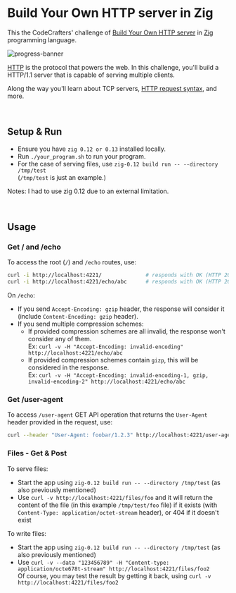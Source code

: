 # Build Your Own HTTP server in Zig

This the CodeCrafters' challenge of [Build Your Own HTTP server](https://app.codecrafters.io/courses/http-server/overview) in [Zig](https://ziglang.org/) programming language.

![progress-banner](https://backend.codecrafters.io/progress/http-server/28494212-4c3e-44cf-9cff-c613ef267821)

[HTTP](https://en.wikipedia.org/wiki/Hypertext_Transfer_Protocol) is the
protocol that powers the web. In this challenge, you'll build a HTTP/1.1 server
that is capable of serving multiple clients.

Along the way you'll learn about TCP servers,
[HTTP request syntax](https://www.w3.org/Protocols/rfc2616/rfc2616-sec5.html),
and more.

<br/>

## Setup & Run

-   Ensure you have `zig 0.12 or 0.13` installed locally.
-   Run `./your_program.sh` to run your program.
-   For the case of serving files, use `zig-0.12 build run -- --directory /tmp/test`<br/>
    (`/tmp/test` is just an example.)

Notes: I had to use zig 0.12 due to an external limitation.

<br/>

## Usage

### Get / and /echo

To access the root (`/`) and `/echo` routes, use:

```bash
curl -i http://localhost:4221/              # responds with OK (HTTP 200)
curl -i http://localhost:4221/echo/abc      # responds with OK (HTTP 200) and body: abc
```

On `/echo`:

-   If you send `Accept-Encoding: gzip` header, the response will consider it (include `Content-Encoding: gzip` header).
-   If you send multiple compression schemes:
    -   If provided compression schemes are all invalid, the response won't consider any of them.<br/>
        Ex: `curl -v -H "Accept-Encoding: invalid-encoding" http://localhost:4221/echo/abc`
    -   If provided compression schemes contain `gizp`, this will be considered in the response.<br/>
        Ex: `curl -v -H "Accept-Encoding: invalid-encoding-1, gzip, invalid-encoding-2" http://localhost:4221/echo/abc`

### Get /user-agent

To access `/user-agent` GET API operation that returns the `User-Agent` header provided in the request, use:

```bash
curl --header "User-Agent: foobar/1.2.3" http://localhost:4221/user-agent  # responds with OK (HTTP 200) and body: foobar/1.2.3
```

### Files - Get & Post

To serve files:

-   Start the app using `zig-0.12 build run -- --directory /tmp/test` (as also previously mentioned)
-   Use `curl -v http://localhost:4221/files/foo` and it will return the content of the file (in this example `/tmp/test/foo` file) if it exists (with `Content-Type: application/octet-stream` header), or 404 if it doesn't exist

To write files:

-   Start the app using `zig-0.12 build run -- --directory /tmp/test` (as also previously mentioned)
-   Use `curl -v --data "123456789" -H "Content-type: application/octe678t-stream" http://localhost:4221/files/foo2` <br/>
    Of course, you may test the result by getting it back, using `curl -v http://localhost:4221/files/foo2`
